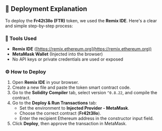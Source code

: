 ## 🧪 Deployment Explanation

To deploy the **Fr42t3llo (FTR)** token, we used the **Remix IDE**. Here's a clear and simple step-by-step process:

### 🔧 Tools Used
- **Remix IDE** ([https://remix.ethereum.org](https://remix.ethereum.org))
- **MetaMask Wallet** (Injected into the browser)
- No API keys or private credentials are used or exposed

### ⚙️ How to Deploy
1. Open **Remix IDE** in your browser.
2. Create a new file and paste the token smart contract code.
3. Go to the **Solidity Compiler** tab, select version `^0.8.22`, and compile the contract.
4. Go to the **Deploy & Run Transactions** tab:
   - Set the environment to **Injected Provider - MetaMask**.
   - Choose the correct contract (**Fr42t3llo**).
   - Enter the recipient Ethereum address in the constructor input field.
5. Click **Deploy**, then approve the transaction in MetaMask.
